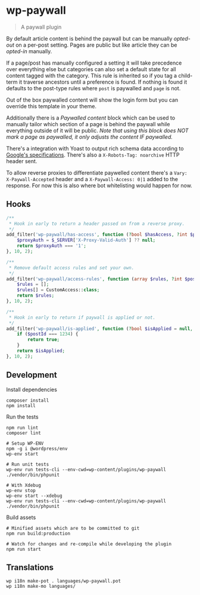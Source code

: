 # wp-paywall

> A paywall plugin

By default article content is behind the paywall but can be manually _opted-out_ on a per-post setting. Pages are public but like article they can be _opted-in_ manually.

If a page/post has manually configured a setting it will take precedence over everything else but categories can also set a default state for all content tagged with the category. This rule is inherited so if you tag a child-term it traverse ancestors until a preference is found. If nothing is found it defaults to the post-type rules where `post` is paywalled and `page` is not.

Out of the box paywalled content will show the login form but you can override this template in your theme.

Additionally there is a _Paywalled content_ block which can be used to manually tailor which section of a page is behind the paywall while everything outside of it will be public. _Note that using this block does NOT mark a page as paywalled, it only adjusts the content IF paywalled._

There's a integration with Yoast to output rich schema data according to [Google's specifications](https://developers.google.com/search/docs/appearance/structured-data/paywalled-content). There's also a `X-Robots-Tag: noarchive` HTTP header sent.

To allow reverse proxies to differentiate paywelled content there's a `Vary: X-Paywall-Accepted` header and a `X-Paywall-Access: 0|1` added to the response. For now this is also where bot whitelisting would happen for now.

## Hooks

```php
/**
 * Hook in early to return a header passed on from a reverse proxy.
 */
add_filter('wp-paywall/has-access', function (?bool $hasAccess, ?int $postId) {
    $proxyAuth = $_SERVER['X-Proxy-Valid-Auth'] ?? null;
    return $proxyAuth === '1';
}, 10, 2);

/**
 * Remove default access rules and set your own.
 */
add_filter('wp-paywall/access-rules', function (array $rules, ?int $postId) {
    $rules = [];
    $rules[] = CustomAccess::class;
    return $rules;
}, 10, 2);

/**
 * Hook in early to return if paywall is applied or not.
 */
add_filter('wp-paywall/is-applied', function (?bool $isApplied = null, ?int $postId) {
    if ($postId === 1234) {
        return true;
    }
    return $isApplied;
}, 10, 2);
```

## Development

Install dependencies

    composer install
    npm install

Run the tests

    npm run lint
    composer lint

    # Setup WP-ENV
    npm -g i @wordpress/env
    wp-env start

    # Run unit tests
    wp-env run tests-cli --env-cwd=wp-content/plugins/wp-paywall ./vendor/bin/phpunit

    # With Xdebug
    wp-env stop
    wp-env start --xdebug
    wp-env run tests-cli --env-cwd=wp-content/plugins/wp-paywall ./vendor/bin/phpunit

Build assets

    # Minified assets which are to be committed to git
    npm run build:production

    # Watch for changes and re-compile while developing the plugin
    npm run start

## Translations

    wp i18n make-pot . languages/wp-paywall.pot
    wp i18n make-mo languages/
